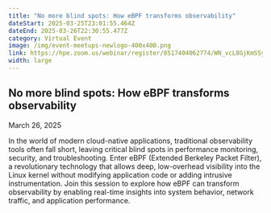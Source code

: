 ```yaml
---
title: "No more blind spots: How eBPF transforms observability"
dateStart: 2025-03-25T23:01:55.464Z
dateEnd: 2025-03-26T22:30:55.477Z
category: Virtual Event
image: /img/event-meetups-newlogo-400x400.png
link: https://hpe.zoom.us/webinar/register/8517404062774/WN_vcL8GjKmSSyQVbP18wITrg
width: large
---
```

## No more blind spots: How eBPF transforms observability

March 26, 2025

In the world of modern cloud-native applications, traditional observability tools often fall short, leaving critical blind spots in performance monitoring, security, and troubleshooting. Enter eBPF (Extended Berkeley Packet Filter), a revolutionary technology that allows deep, low-overhead visibility into the Linux kernel without modifying application code or adding intrusive instrumentation. Join this session to explore how eBPF can transform observability by enabling real-time insights into system behavior, network traffic, and application performance. 